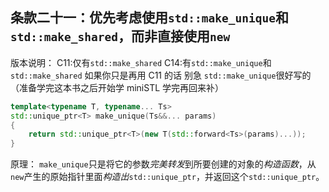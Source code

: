 ## 条款二十一：优先考虑使用`std::make_unique`和`std::make_shared`，而非直接使用`new`

版本说明：
C11:仅有`std::make_shared`
C14:有`std::make_unique`和`std::make_shared`
如果你只是再用 C11 的话 别急 `std::make_unique`很好写的
（准备学完这本书之后开始学 miniSTL 学完再回来补）

```cpp
template<typename T, typename... Ts>
std::unique_ptr<T> make_unique(Ts&&... params)
{
    return std::unique_ptr<T>(new T(std::forward<Ts>(params)...));
}
```

原理：
`make_unique`只是将它的参数*完美转发*到所要创建的对象的*构造函数*，从`new`产生的原始指针里面*构造出*`std::unique_ptr`，并返回这个`std::unique_ptr`。
